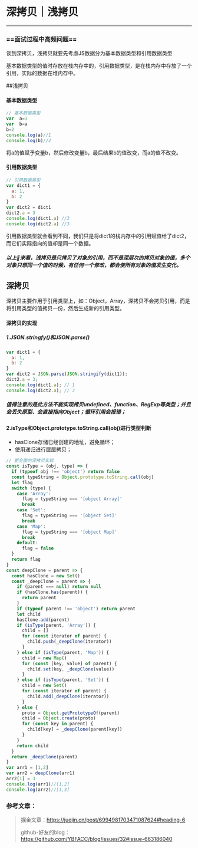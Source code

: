 # 深拷贝｜浅拷贝

------

### ==面试过程中高频问题==

谈到深拷贝，浅拷贝就要先考虑JS数据分为基本数据类型和引用数据类型

基本数据类型的值时存放在栈内存中的，引用数据类型，是在栈内存中存放了一个引用，实际的数据在堆内存中。

##浅拷贝

#### 基本数据类型

```js
// 基本数据类型
var  a=1
var  b=a
b=2
console.log(a)//1
console.log(b)//2
```

将a的值赋予变量b，然后修改变量b，最后结果b的值改变，而a的值不改变。

#### 引用数据类型

```js
// 引用数据类型
var dict1 = {
  a: 1,
  b: 2
}
var dict2 = dict1
dict2.a = 3
console.log(dict1.a) //3
console.log(dict2.a) //3
```

引用数据类型就会看到不同，我们只是将dict1的栈内存中的引用赋值给了dict2，而它们实际指向的值却是同一个数据。

##### 以上🌰来看，浅拷贝是只拷贝了对象的引用，而不是深层次的拷贝对象的值，多个对象只想同一个值的时候，有任何一个修改，都会使所有对象的值发生变化。

## 深拷贝

深拷贝主要作用于引用类型上，如：Object，Array，深拷贝不会拷贝引用，而是将引用类型的值拷贝一份，然后生成新的引用类型。

#### 深拷贝的实现

##### 1.JSON.stringfy()和JSON.parse()

```js
var dict1 = {
  a: 1,
  b: 2
}
var dict2 = JSON.parse(JSON.stringify(dict1));
dict2.a = 3;
console.log(dict1.a); // 1
console.log(dict2.a); // 3
```

##### 值得注意的是此方法不能实现拷贝undefined、function、RegExp等类型；并且会丢失原型、会直接指向Object；循环引用会报错；

#### 2.isType和Object.prototype.toString.call(obj)进行类型判断

- hasClone存储已经创建的地址，避免循环；
- 使用递归进行层层拷贝；

```js
// 更全面的深拷贝实现
const isType = (obj, type) => {
  if (typeof obj !== 'object') return false
  const typeString = Object.prototype.toString.call(obj)
  let flag
  switch (type) {
    case 'Array':
      flag = typeString === '[object Array]'
      break
    case 'Set':
      flag = typeString === '[object Set]'
      break
    case 'Map':
      flag = typeString === '[object Map]'
      break
    default:
      flag = false
  }
  return flag
}
const deepClone = parent => {
  const hasClone = new Set()
  const _deepClone = parent => {
    if (parent === null) return null
    if (hasClone.has(parent)) {
      return parent
    }
    if (typeof parent !== 'object') return parent
    let child
    hasClone.add(parent)
    if (isType(parent, 'Array')) {
      child = []
      for (const iterator of parent) {
        child.push(_deepClone(iterator))
      }
    } else if (isType(parent, 'Map')) {
      child = new Map()
      for (const [key, value] of parent) {
        child.set(key, _deepClone(value))
      }
    } else if (isType(parent, 'Set')) {
      child = new Set()
      for (const iterator of parent) {
        child.add(_deepClone(iterator))
      }
    } else {
      proto = Object.getPrototypeOf(parent)
      child = Object.create(proto)
      for (const key in parent) {
        child[key] = _deepClone(parent[key])
      }
    }
    return child
  }
  return _deepClone(parent)
}
var arr1 = [1,2]
var arr2 = deepClone(arr1)
arr2[1] = 3 
console.log(arr1)//[1,2]
console.log(arr2)//[1,3]
```

### 参考文章：

> 掘金文章：https://juejin.cn/post/6994981703471087624#heading-6
>
> github-好友的blog：https://github.com/YBFACC/blog/issues/32#issue-663186040

